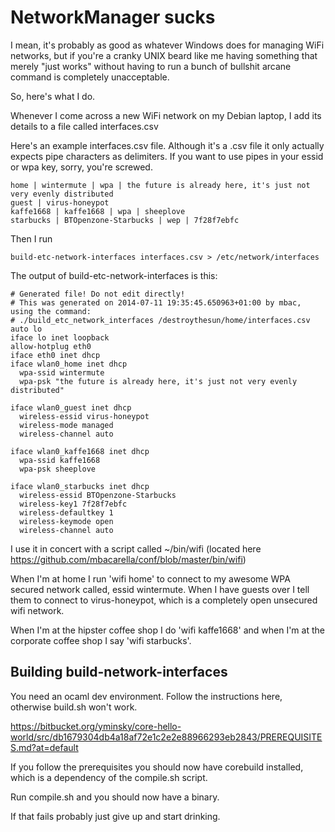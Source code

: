 NetworkManager sucks
====================

I mean, it's probably as good as whatever Windows does for managing WiFi networks,
but if you're a cranky UNIX beard like me having something that merely "just works" without
having to run a bunch of bullshit arcane command is completely unacceptable.

So, here's what I do.

Whenever I come across a new WiFi network on my Debian laptop, I add its details to a file called interfaces.csv

Here's an example interfaces.csv file.  Although it's a .csv file it only actually expects
pipe characters as delimiters.  If you want to use pipes in your essid or wpa key,
sorry, you're screwed.

```
home | wintermute | wpa | the future is already here, it's just not very evenly distributed
guest | virus-honeypot
kaffe1668 | kaffe1668 | wpa | sheeplove
starbucks | BTOpenzone-Starbucks | wep | 7f28f7ebfc
```

Then I run

```
build-etc-network-interfaces interfaces.csv > /etc/network/interfaces
```

The output of build-etc-network-interfaces is this:

```
# Generated file! Do not edit directly!
# This was generated on 2014-07-11 19:35:45.650963+01:00 by mbac, using the command:
# ./build_etc_network_interfaces /destroythesun/home/interfaces.csv
auto lo
iface lo inet loopback
allow-hotplug eth0
iface eth0 inet dhcp
iface wlan0_home inet dhcp
  wpa-ssid wintermute
  wpa-psk "the future is already here, it's just not very evenly distributed"

iface wlan0_guest inet dhcp
  wireless-essid virus-honeypot
  wireless-mode managed
  wireless-channel auto

iface wlan0_kaffe1668 inet dhcp
  wpa-ssid kaffe1668
  wpa-psk sheeplove

iface wlan0_starbucks inet dhcp
  wireless-essid BTOpenzone-Starbucks
  wireless-key1 7f28f7ebfc
  wireless-defaultkey 1
  wireless-keymode open
  wireless-channel auto
```

I use it in concert with a script called ~/bin/wifi (located here https://github.com/mbacarella/conf/blob/master/bin/wifi)

When I'm at home I run 'wifi home' to connect to my awesome WPA secured network
called, essid wintermute.  When I have guests over I tell them to connect to
virus-honeypot, which is a completely open unsecured wifi network.

When I'm at the hipster coffee shop I do 'wifi kaffe1668' and when I'm
at the corporate coffee shop I say 'wifi starbucks'.

Building build-network-interfaces
---------------------------------

You need an ocaml dev environment.  Follow the instructions here, otherwise build.sh won't work.

https://bitbucket.org/yminsky/core-hello-world/src/db1679304db4a18af72e1c2e2e88966293eb2843/PREREQUISITES.md?at=default

If you follow the prerequisites you should now have corebuild installed, which is a dependency of the compile.sh script.

Run compile.sh and you should now have a binary.

If that fails probably just give up and start drinking.


